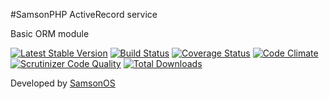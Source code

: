 #SamsonPHP ActiveRecord service

Basic ORM module

[![Latest Stable Version](https://poser.pugx.org/samsonos/php_activerecord/v/stable.svg)](https://packagist.org/packages/samsonos/php_activerecord) 
[![Build Status](https://travis-ci.org/samsonos/php_activerecord.png)](https://travis-ci.org/samsonos/php_activerecord) 
[![Coverage Status](https://img.shields.io/coveralls/samsonos/php_activerecord.svg)](https://coveralls.io/r/samsonos/php_activerecord?branch=master)
[![Code Climate](https://codeclimate.com/github/samsonos/php_activerecord/badges/gpa.svg)](https://codeclimate.com/github/samsonos/php_activerecord) 
[![Scrutinizer Code Quality](https://scrutinizer-ci.com/g/samsonos/php_activerecord/badges/quality-score.png?b=master)](https://scrutinizer-ci.com/g/samsonos/php_activerecord/?branch=master)
[![Total Downloads](https://poser.pugx.org/samsonos/php_activerecord/downloads.svg)](https://packagist.org/packages/samsonos/php_activerecord)

Developed by [SamsonOS](http://samsonos.com/)  